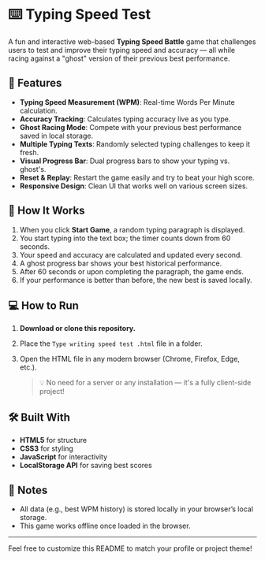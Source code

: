 # ⌨️ Typing Speed Test

A fun and interactive web-based **Typing Speed Battle** game that challenges users to test and improve their typing speed and accuracy — all while racing against a "ghost" version of their previous best performance.

## 🚀 Features

- **Typing Speed Measurement (WPM)**: Real-time Words Per Minute calculation.
- **Accuracy Tracking**: Calculates typing accuracy live as you type.
- **Ghost Racing Mode**: Compete with your previous best performance saved in local storage.
- **Multiple Typing Texts**: Randomly selected typing challenges to keep it fresh.
- **Visual Progress Bar**: Dual progress bars to show your typing vs. ghost's.
- **Reset & Replay**: Restart the game easily and try to beat your high score.
- **Responsive Design**: Clean UI that works well on various screen sizes.

## 🧠 How It Works

1. When you click **Start Game**, a random typing paragraph is displayed.
2. You start typing into the text box; the timer counts down from 60 seconds.
3. Your speed and accuracy are calculated and updated every second.
4. A ghost progress bar shows your best historical performance.
5. After 60 seconds or upon completing the paragraph, the game ends.
6. If your performance is better than before, the new best is saved locally.

## 💻 How to Run

1. **Download or clone this repository.**
2. Place the `Type writing speed test .html` file in a folder.
3. Open the HTML file in any modern browser (Chrome, Firefox, Edge, etc.).

   > 💡 No need for a server or any installation — it's a fully client-side project!

## 🛠️ Built With

- **HTML5** for structure
- **CSS3** for styling
- **JavaScript** for interactivity
- **LocalStorage API** for saving best scores



## 📌 Notes

- All data (e.g., best WPM history) is stored locally in your browser’s local storage.
- This game works offline once loaded in the browser.

---

Feel free to customize this README to match your profile or project theme!